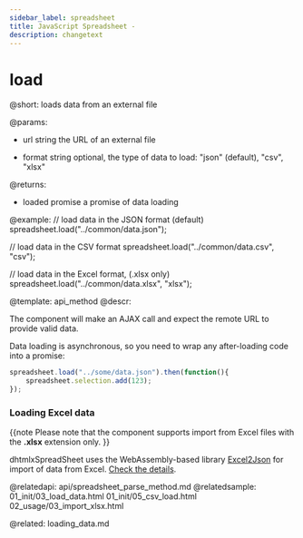 ```yaml
---
sidebar_label: spreadsheet
title: JavaScript Spreadsheet - 
description: changetext
---
```


load
=======

@short:
	loads data from an external file

@params:

- url			string		the URL of an external file
* format		string		optional, the type of data to load: "json" (default), "csv", "xlsx" 

@returns:

- loaded		promise		a promise of data loading

@example:
// load data in the JSON format (default)
spreadsheet.load("../common/data.json");

// load data in the CSV format
spreadsheet.load("../common/data.csv", "csv");

// load data in the Excel format, (.xlsx only)
spreadsheet.load("../common/data.xlsx", "xlsx");

@template:	api_method
@descr:

The component will make an AJAX call and expect the remote URL to provide valid data.

Data loading is asynchronous, so you need to wrap any after-loading code into a promise:

~~~js
spreadsheet.load("../some/data.json").then(function(){
	spreadsheet.selection.add(123);
});
~~~

### Loading Excel data

{{note Please note that the component supports import from Excel files with the **.xlsx** extension only. }}

dhtmlxSpreadSheet uses the WebAssembly-based library [Excel2Json](https://github.com/dhtmlx/excel2json) for import of data from Excel. [Check the details](loading_data.md#externaldataloading). 


@relatedapi:
	api/spreadsheet_parse_method.md
@relatedsample:
	01_init/03_load_data.html
    01_init/05_csv_load.html
    02_usage/03_import_xlsx.html

@related:
loading_data.md


